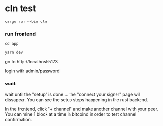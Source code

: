 # cln test

`cargo run --bin cln`

### run frontend

`cd app`

`yarn dev`

go to http://localhost:5173

login with admin/password

### wait

wait until the "setup" is done.... the "connect your signer" page will dissapear. You can see the setup steps happening in the rust backend.

In the frontend, click "+ channel" and make another channel with your peer. You can mine 1 block at a time in bitcoind in order to test channel confirmation.
